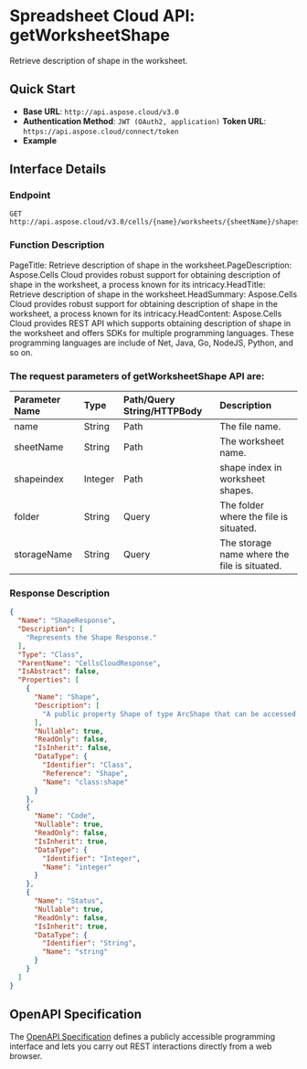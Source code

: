 
# **Spreadsheet Cloud API: getWorksheetShape**

Retrieve description of shape in the worksheet. 


## **Quick Start**

- **Base URL**: `http://api.aspose.cloud/v3.0`
- **Authentication Method**: `JWT (OAuth2, application)`  **Token URL**: `https://api.aspose.cloud/connect/token`
- **Example** 

## **Interface Details**

### **Endpoint** 

```
GET http://api.aspose.cloud/v3.0/cells/{name}/worksheets/{sheetName}/shapes/{shapeindex}
```
### **Function Description**
PageTitle:  Retrieve description of shape in the worksheet.PageDescription: Aspose.Cells Cloud provides robust support for obtaining description of shape in the worksheet, a process known for its intricacy.HeadTitle: Retrieve description of shape in the worksheet.HeadSummary: Aspose.Cells Cloud provides robust support for obtaining description of shape in the worksheet, a process known for its intricacy.HeadContent: Aspose.Cells Cloud provides REST API which supports obtaining description of shape in the worksheet and offers SDKs for multiple programming languages. These programming languages are include of Net, Java, Go, NodeJS, Python, and so on.

### The request parameters of **getWorksheetShape** API are: 

| Parameter Name | Type | Path/Query String/HTTPBody | Description | 
| :- | :- | :- |:- | 
|name|String|Path|The file name.|
|sheetName|String|Path|The worksheet name.|
|shapeindex|Integer|Path|shape index in worksheet shapes.|
|folder|String|Query|The folder where the file is situated.|
|storageName|String|Query|The storage name where the file is situated.|

### **Response Description**
```json
{
  "Name": "ShapeResponse",
  "Description": [
    "Represents the Shape Response."
  ],
  "Type": "Class",
  "ParentName": "CellsCloudResponse",
  "IsAbstract": false,
  "Properties": [
    {
      "Name": "Shape",
      "Description": [
        "A public property Shape of type ArcShape that can be accessed and modified."
      ],
      "Nullable": true,
      "ReadOnly": false,
      "IsInherit": false,
      "DataType": {
        "Identifier": "Class",
        "Reference": "Shape",
        "Name": "class:shape"
      }
    },
    {
      "Name": "Code",
      "Nullable": true,
      "ReadOnly": false,
      "IsInherit": true,
      "DataType": {
        "Identifier": "Integer",
        "Name": "integer"
      }
    },
    {
      "Name": "Status",
      "Nullable": true,
      "ReadOnly": false,
      "IsInherit": true,
      "DataType": {
        "Identifier": "String",
        "Name": "string"
      }
    }
  ]
}
```


## OpenAPI Specification

The [OpenAPI Specification](https://reference.aspose.cloud/cells/#/ShapesController/GetWorksheetShape) defines a publicly accessible programming interface and lets you carry out REST interactions directly from a web browser.
